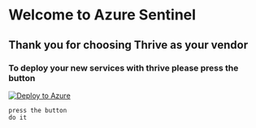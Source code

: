 # Welcome to Azure Sentinel 
## Thank you for choosing Thrive as your vendor 
### To deploy your new services with thrive please press the button 

[![Deploy to Azure](https://aka.ms/deploytoazurebutton)](https://portal.azure.com/#create/Microsoft.Template/uri/https%3A%2F%2Fraw.githubusercontent.com%2FSFieldhouse%2FSentinel_Deploy_test%2Fmain%2FLighthouse.json)
```
press the button 
do it
```


